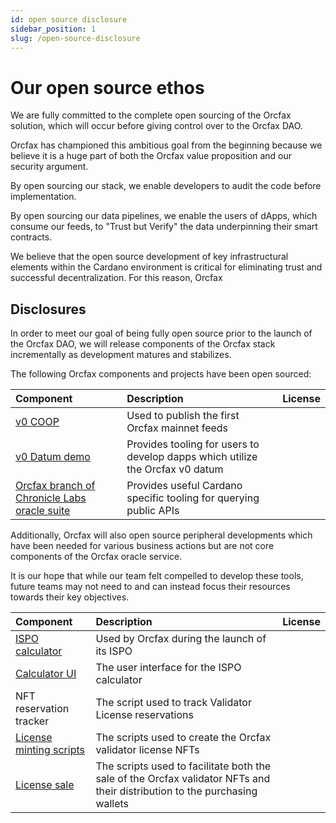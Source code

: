 ```yaml
---
id: open source disclosure
sidebar_position: 1
slug: /open-source-disclosure
---
```


# Our open source ethos

<!-- This can be quite redundant given that users could navigate to our github
and search for public repos... we must find ways to add value by listing these
here -->
We are fully committed to the complete open sourcing of the Orcfax solution,
which will occur before giving control over to the Orcfax DAO.

Orcfax has championed this ambitious goal from the beginning because we believe
it is a huge part of both the Orcfax value proposition and our security
argument.

By open sourcing our stack, we enable developers to audit the code before
implementation.

By open sourcing our data pipelines, we enable the users of dApps, which consume
our feeds, to "Trust but Verify" the data underpinning their smart contracts.

We believe that the open source development of key infrastructural elements
within the Cardano environment is critical for eliminating trust and successful
decentralization. For this reason, Orcfax

## Disclosures

In order to meet our goal of being fully open source prior to the launch of the
Orcfax DAO, we will release components of the Orcfax stack incrementally as
development matures and stabilizes.

The following Orcfax components and projects have been open sourced:

| Component | Description | License |
| :--- | :--- | :--- |
| [v0 COOP][coop-1] | Used to publish the first Orcfax mainnet feeds | <!-- Type? --> |
| [v0 Datum demo][datum-1] | Provides tooling for users to develop dapps which utilize the Orcfax v0 datum | <!-- type? --> |
| [Orcfax branch of Chronicle Labs oracle suite][oracle-1] | Provides useful Cardano specific tooling for querying public APIs | <!-- type? --> |

Additionally, Orcfax will also open source peripheral developments which have
been needed for various business actions but are not core components of the
Orcfax oracle service.

It is our hope that while our team felt compelled to develop these tools, future
teams may not need to and can instead focus their resources towards their key
objectives.

| Component | Description | License |
| :--- | :--- | :--- |
| [ISPO calculator][calc-1] | Used by Orcfax during the launch of its ISPO | <!-- Type? --> |
| [Calculator UI][calc-2] | The user interface for the ISPO calculator | <!-- Type? --> |
| NFT reservation tracker | The script used to track Validator License reservations | <!-- Type? --> |
| [License minting scripts][nft-1] | The scripts used to create the Orcfax validator license NFTs | <!-- Type? --> |
| [License sale][nft-2] | The scripts used to facilitate both the sale of the Orcfax validator NFTs and their distribution to the purchasing wallets | <!-- Type? --> |

[coop-1]: https://github.com/orcfax/cardano-open-oracle-protocol
<!-- ^ still private -->
[datum-1]: https://github.com/orcfax/datum-demo
[oracle-1]: https://github.com/orcfax/oracle-suite
[calc-1]: https://github.com/orcfax/ispo-calculator
[calc-2]: https://github.com/orcfax/ispo-calculator-ui
[nft-1]: https://github.com/orcfax/licenses-minting
<!-- ^ still private -->
[nft-2]: https://github.com/orcfax/licenses-sell
<!-- ^ still private -->
